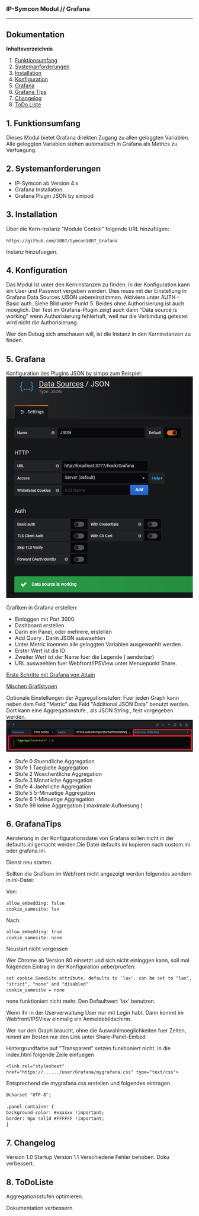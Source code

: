 ### IP-Symcon Modul // Grafana
---
## Dokumentation

**Inhaltsverzeichnis**

1. [Funktionsumfang](#1-funktionsumfang) 
2. [Systemanforderungen](#2-systemanforderungen)
3. [Installation](#3-installation)
4. [Konfiguration](#4-konfiguration)
5. [Grafana](#5-grafana)
6. [Grafana Tips](#6-grafanatips)
7. [Changelog](#7-changelog)
8. [ToDo Liste](#8-todoliste)


## 1. Funktionsumfang
Dieses Modul bietet Grafana direkten Zugang zu allen geloggten Variablen. 
Alle geloggten Variablen stehen automatisch in Grafana als Metrics zu Verfuegung.


## 2. Systemanforderungen
- IP-Symcon ab Version 4.x
- Grafana Installation
- Grafana Plugin JSON by simpod

## 3. Installation
Über die Kern-Instanz "Module Control" folgende URL hinzufügen:

`https://github.com/1007/Symcon1007_Grafana`

Instanz hinzufuegen.

## 4. Konfiguration
Das Modul ist unter den Kerninstanzen zu finden.
In der Konfiguration kann ein User und Passwort vergeben werden.
Dies muss mit der Einstellung in Grafana Data Sources /JSON
uebereinstimmen. Aktiviere unter AUTH - Basic auth.
Siehe Bild unter Punkt 5.
Beides ohne Authorisierung ist auch moeglich.
Der Test im Grafana-Plugin zeigt auch dann
"Data source is working" wenn Authorisierung fehlerhaft, weil
nur die Verbindung getestet wird nicht die Authorisierung.


Wer den Debug sich anschauen will, ist die Instanz in den Kerninstanzen zu finden.

## 5. Grafana
Konfiguration des Plugins JSON by simpo
zum Beispiel:
![Plugin](imgs/DataSources.png?raw=true "Plugin")

Grafiken in Grafana erstellen:

- Einloggen mit Port 3000.
- Dashboard erstellen
- Darin ein Panel, oder mehrere, erstellen
- Add Query . Darin JSON auswaehlen
- Unter Metric koennen alle geloggten Variablen ausgewaehlt werden.
- Erster Wert ist die ID
- Zweiter Wert ist der Name fuer die Legende ( aenderbar)
- URL auswaehlen fuer Webfront/IPSView unter Menuepunkt Share.

[Erste Schritte mit Grafana von Attain](https://github.com/1007/Symcon1007_Grafana/blob/master/imgs/Grafana.pdf)

[Mischen Grafiktypen](https://github.com/1007/Symcon1007_Grafana/blob/master/imgs/Mischen%20von%20Grafiktypen.pdf)

Optionale Einstellungen der Aggregationstufen:
Fuer jeden Graph kann neben dem Feld "Metric" 
das Feld "Additional JSON Data" benutzt werden.
Dort kann eine Aggregationstufe , als JSON String ,
fest vorgegeben werden.
![Additional JSON Data](imgs/JSON.png?raw=true "Additional JSON Data")

- Stufe 0		Stuendliche Aggregation
- Stufe 1		Taegliche Aggregation
- Stufe 2		Woechentliche Aggregation
- Stufe 3		Monatliche Aggregation
- Stufe 4		Jaehrliche Aggregation
- Stufe 5		5-Minuetige Aggregation
- Stufe 6		1-Minuetige Aggregation
- Stufe 99	keine Aggregation ( maximale Aufloesung )



## 6. GrafanaTips
Aenderung in der Konfigurationsdatei von Grafana sollen nicht in der defaults.ini
gemacht werden.Die Datei defaults.ini kopieren nach custom.ini oder grafana.ini.

Dienst neu starten.

Sollten die Grafiken im Webfront nicht angezeigt werden folgendes aendern in ini-Datei:


Von:

	allow_embedding: false
	cookie_samesite: lax


Nach:

	allow_embedding: true
	cookie_samesite: none


Neustart nicht vergessen

Wer Chrome ab Version 80 einsetzt und sich nicht einloggen kann, soll
mal folgenden Eintrag in der Konfiguration ueberpruefen:

	set cookie SameSite attribute. defaults to 'lax'. can be set to "lax", "strict", "none" and "disabled"
	cookie_samesite = none
none funktioniert nicht mehr. Den Defaultwert 'lax' benutzen.



Wenn ihr in der Userverwaltung User nur mit Login habt.
Dann kommt im Webfront/IPSView einmalig ein Anmeldebildschirm.

Wer nur den Graph braucht, ohne die Auswahlmoeglichkeiten fuer Zeiten,
nimmt am Besten nur den Link unter Share-Panel-Embed

Hintergrundfarbe auf "Transparent" setzen funktioniert nicht.
In die index.html folgende Zeile einfuegen

	<link rel="stylesheet" href="https://....../user/Grafana/mygrafana.css" type="text/css">


Entsprechend die mygrafana.css erstellen und folgendes eintragen.

	@charset "UTF-8";
	
	.panel-container {
	background-color: #xxxxxx !important;
	border: 0px solid #FFFFFF !important;
	}




## 7. Changelog

Version 1.0	Startup
Version 1.1 Verschiedene Fehler behoben. Doku verbessert.

## 8. ToDoListe
Aggregationsstufen optimieren.

Dokumentation verbessern.

